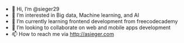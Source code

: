 - 👋 Hi, I’m @sieger29
- 👀 I’m interested in Big data, Machine learning, and AI
- 🌱 I’m currently learning frontend development from freecodecademy
- 💞️ I’m looking to collaborate on web and mobile apps development 
- 📫 How to reach me via http://asieger.com

<!---
sieger29/sieger29 is a ✨ special ✨ repository because its `README.md` (this file) appears on your GitHub profile.
You can click the Preview link to take a look at your changes.
--->
